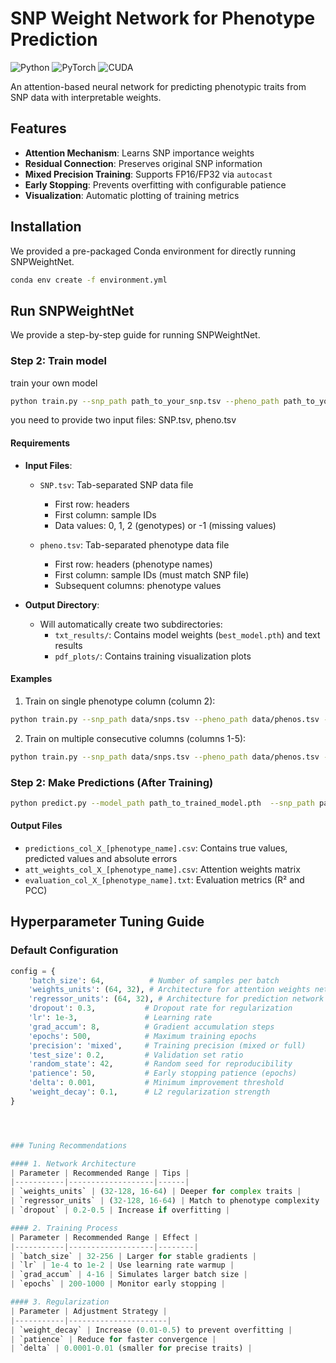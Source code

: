 
# SNP Weight Network for Phenotype Prediction

![Python](https://img.shields.io/badge/Python-3.12%2B-blue)
![PyTorch](https://img.shields.io/badge/PyTorch-2.7%2B-orange)
![CUDA](https://img.shields.io/badge/CUDA-12.8-green)

An attention-based neural network for predicting phenotypic traits from SNP data with interpretable weights.

## Features
- **Attention Mechanism**: Learns SNP importance weights 
- **Residual Connection**: Preserves original SNP information
- **Mixed Precision Training**: Supports FP16/FP32 via `autocast` 
- **Early Stopping**: Prevents overfitting with configurable patience
- **Visualization**: Automatic plotting of training metrics

## Installation
We provided a pre-packaged Conda environment for directly running SNPWeightNet.

```bash
conda env create -f environment.yml
```

## Run SNPWeightNet
We provide a step-by-step guide for running SNPWeightNet.

### Step 2: Train model
train your own model

```bash
python train.py --snp_path path_to_your_snp.tsv --pheno_path path_to_your_pheno.tsv --result_dir path_to_save_result --start_col Starting phenotype column index(1-based) --end_col Ending phenotype column index (1-based)
```
you need to provide two input files: SNP.tsv, pheno.tsv


#### Requirements
- **Input Files**:
  - `SNP.tsv`: Tab-separated SNP data file
    - First row: headers
    - First column: sample IDs
    - Data values: 0, 1, 2 (genotypes) or -1 (missing values)
  
  - `pheno.tsv`: Tab-separated phenotype data file
    - First row: headers (phenotype names)
    - First column: sample IDs (must match SNP file)
    - Subsequent columns: phenotype values

- **Output Directory**:
  - Will automatically create two subdirectories:
    - `txt_results/`: Contains model weights (`best_model.pth`) and text results
    - `pdf_plots/`: Contains training visualization plots

#### Examples
1. Train on single phenotype column (column 2):
```bash
python train.py --snp_path data/snps.tsv --pheno_path data/phenos.tsv --result_dir results --start_col 2 --end_col 2
```

2. Train on multiple consecutive columns (columns 1-5):
```bash
python train.py --snp_path data/snps.tsv --pheno_path data/phenos.tsv --result_dir results --start_col 1 --end_col 5
```

### Step 2: Make Predictions (After Training)

```bash
python predict.py --model_path path_to_trained_model.pth  --snp_path path_to_your_snp.tsv  --pheno_path path_to_your_pheno.tsv  --result_dir path_to_save_predictions --col Phenotype_column_index_to_predict(1-based)
```

#### Output Files
- `predictions_col_X_[phenotype_name].csv`: Contains true values, predicted values and absolute errors
- `att_weights_col_X_[phenotype_name].csv`: Attention weights matrix
- `evaluation_col_X_[phenotype_name].txt`: Evaluation metrics (R² and PCC)

## Hyperparameter Tuning Guide

### Default Configuration
```python
config = {
    'batch_size': 64,          # Number of samples per batch
    'weights_units': (64, 32), # Architecture for attention weights network
    'regressor_units': (64, 32), # Architecture for prediction network  
    'dropout': 0.3,           # Dropout rate for regularization
    'lr': 1e-3,               # Learning rate
    'grad_accum': 8,          # Gradient accumulation steps
    'epochs': 500,            # Maximum training epochs
    'precision': 'mixed',     # Training precision (mixed or full)
    'test_size': 0.2,         # Validation set ratio
    'random_state': 42,       # Random seed for reproducibility
    'patience': 50,           # Early stopping patience (epochs)
    'delta': 0.001,           # Minimum improvement threshold
    'weight_decay': 0.1,      # L2 regularization strength
}




### Tuning Recommendations

#### 1. Network Architecture
| Parameter | Recommended Range | Tips |
|-----------|-------------------|------|
| `weights_units` | (32-128, 16-64) | Deeper for complex traits |
| `regressor_units` | (32-128, 16-64) | Match to phenotype complexity |
| `dropout` | 0.2-0.5 | Increase if overfitting |

#### 2. Training Process
| Parameter | Recommended Range | Effect |
|-----------|-------------------|--------|
| `batch_size` | 32-256 | Larger for stable gradients |
| `lr` | 1e-4 to 1e-2 | Use learning rate warmup |
| `grad_accum` | 4-16 | Simulates larger batch size |
| `epochs` | 200-1000 | Monitor early stopping |

#### 3. Regularization
| Parameter | Adjustment Strategy |
|-----------|----------------------|
| `weight_decay` | Increase (0.01-0.5) to prevent overfitting |
| `patience` | Reduce for faster convergence |
| `delta` | 0.0001-0.01 (smaller for precise traits) |


